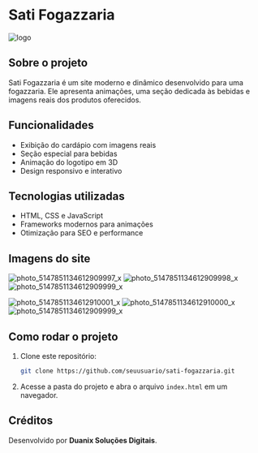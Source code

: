 # Sati Fogazzaria

![logo](https://github.com/user-attachments/assets/b5c14e1c-691c-41a8-8dbe-1bafe84d6f37)


## Sobre o projeto
Sati Fogazzaria é um site moderno e dinâmico desenvolvido para uma fogazzaria. Ele apresenta animações, uma seção dedicada às bebidas e imagens reais dos produtos oferecidos.

## Funcionalidades
- Exibição do cardápio com imagens reais
- Seção especial para bebidas
- Animação do logotipo em 3D
- Design responsivo e interativo

## Tecnologias utilizadas
- HTML, CSS e JavaScript
- Frameworks modernos para animações
- Otimização para SEO e performance

## Imagens do site

![photo_5147851134612909997_x](https://github.com/user-attachments/assets/d5b229f5-c983-44b0-8b62-c5ea6ada049a)
![photo_5147851134612909998_x](https://github.com/user-attachments/assets/a34cb7f9-82ad-4260-b7bd-9103d49012b6)
![photo_5147851134612909999_x](https://github.com/user-attachments/assets/fe092aa8-2bfd-45f4-94e7-f81213145203)

![photo_5147851134612910001_x](https://github.com/user-attachments/assets/2b4f4167-b43c-4ebe-94c8-a8582e9f8f5e)
![photo_5147851134612910000_x](https://github.com/user-attachments/assets/0e8716ed-600f-479b-9cef-9311ebd9b782)
![photo_5147851134612909999_x](https://github.com/user-attachments/assets/fe092aa8-2bfd-45f4-94e7-f81213145203)

## Como rodar o projeto
1. Clone este repositório:
   ```sh
   git clone https://github.com/seuusuario/sati-fogazzaria.git
   ```
2. Acesse a pasta do projeto e abra o arquivo `index.html` em um navegador.

## Créditos
Desenvolvido por **Duanix Soluções Digitais**.
